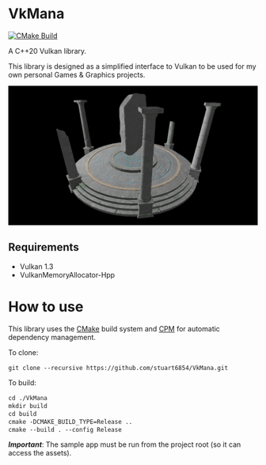 # VkMana

[![CMake Build](https://github.com/stuart6854/VkMana/actions/workflows/cmake_build.yaml/badge.svg?branch=main)](https://github.com/stuart6854/VkMana/actions/workflows/cmake_build.yaml)

A C++20 Vulkan library.

This library is designed as a simplified interface to Vulkan to be used for my own personal Games & Graphics projects.

![](images/img.png)

## Requirements

- Vulkan 1.3
- VulkanMemoryAllocator-Hpp

# How to use

This library uses the [CMake](https://cmake.org) build system and [CPM](https://github.com/cpm-cmake/CPM.cmake) for automatic dependency management.

To clone:

```shell
git clone --recursive https://github.com/stuart6854/VkMana.git
```

To build:
```shell
cd ./VkMana
mkdir build
cd build
cmake -DCMAKE_BUILD_TYPE=Release ..
cmake --build . --config Release
```

**_Important_**: The sample app must be run from the project root (so it can access the assets).


